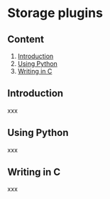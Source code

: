 Storage plugins
===============

Content
-------
  1. [Introduction](#introduction)
  2. [Using Python](#using-python)
  3. [Writing in C](#writing-in-c)


Introduction
------------
xxx


Using Python
------------
xxx


Writing in C
------------
xxx
